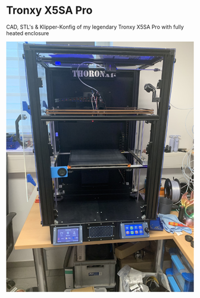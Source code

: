 # Tronxy X5SA Pro
 
 CAD, STL's & Klipper-Konfig of my legendary Tronxy X5SA Pro with fully heated enclosure
 
 ![My Tronxy](https://github.com/Eifel-Joe/Tronxy-X5SA-Pro/blob/master/Images/Day-Tronxy.jpg?raw=true)
